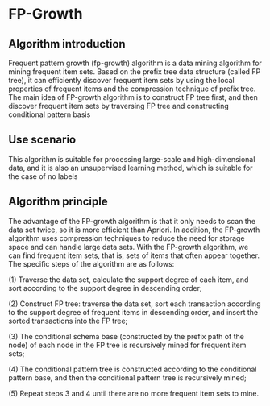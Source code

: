 # FP-Growth 
 
## Algorithm introduction 
 
Frequent pattern growth (fp-growth) algorithm is a data mining algorithm for mining frequent item sets. Based on the prefix tree data structure (called FP tree), it can efficiently discover frequent item sets by using the local properties of frequent items and the compression technique of prefix tree. The main idea of FP-growth algorithm is to construct FP tree first, and then discover frequent item sets by traversing FP tree and constructing conditional pattern basis 
 
## Use scenario 
 
This algorithm is suitable for processing large-scale and high-dimensional data, and it is also an unsupervised learning method, which is suitable for the case of no labels 
 
## Algorithm principle 
 
The advantage of the FP-growth algorithm is that it only needs to scan the data set twice, so it is more efficient than Apriori. In addition, the FP-growth algorithm uses compression techniques to reduce the need for storage space and can handle large data sets. With the FP-growth algorithm, we can find frequent item sets, that is, sets of items that often appear together. The specific steps of the algorithm are as follows: 
 
(1) Traverse the data set, calculate the support degree of each item, and sort according to the support degree in descending order; 
 
(2) Construct FP tree: traverse the data set, sort each transaction according to the support degree of frequent items in descending order, and insert the sorted transactions into the FP tree; 
 
(3) The conditional schema base (constructed by the prefix path of the node) of each node in the FP tree is recursively mined for frequent item sets; 
 
(4) The conditional pattern tree is constructed according to the conditional pattern base, and then the conditional pattern tree is recursively mined; 
 
(5) Repeat steps 3 and 4 until there are no more frequent item sets to mine.